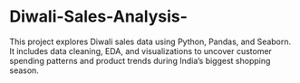 # Diwali-Sales-Analysis-
This project explores Diwali sales data using Python, Pandas, and Seaborn. It includes data cleaning, EDA, and visualizations to uncover customer spending patterns and product trends during India’s biggest shopping season.
